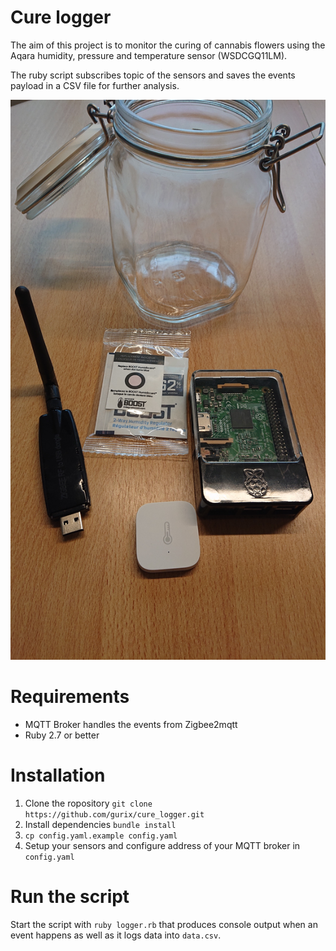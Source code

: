 # Cure logger
The aim of this project is to monitor the curing of cannabis flowers using the Aqara humidity, pressure and temperature sensor (WSDCGQ11LM).

The ruby script subscribes topic of the sensors and saves the events payload in a CSV file for further analysis.

![Harware](hardware.jpeg)

# Requirements
- MQTT Broker handles the events from Zigbee2mqtt
- Ruby 2.7 or better

# Installation
1. Clone the ropository `git clone https://github.com/gurix/cure_logger.git`
2. Install dependencies `bundle install`
3. `cp config.yaml.example config.yaml`
4. Setup your sensors and configure address of your MQTT broker in `config.yaml`

# Run the script
Start the script with `ruby logger.rb` that produces console output when an event happens as well as it logs data into `data.csv`.
